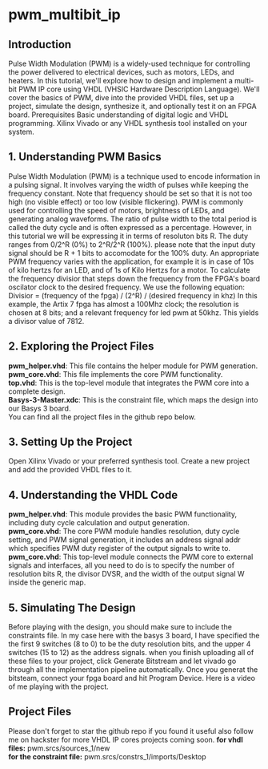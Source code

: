 # pwm_multibit_ip

## Introduction
Pulse Width Modulation (PWM) is a widely-used technique for controlling the power delivered to electrical devices, such as motors, LEDs, and heaters. In this tutorial, we'll explore how to design and implement a multi-bit PWM IP core using VHDL (VHSIC Hardware Description Language). We'll cover the basics of PWM, dive into the provided VHDL files, set up a project, simulate the design, synthesize it, and optionally test it on an FPGA board.
Prerequisites
Basic understanding of digital logic and VHDL programming.
Xilinx Vivado or any VHDL synthesis tool installed on your system.
## 1. Understanding PWM Basics
Pulse Width Modulation (PWM) is a technique used to encode information in a pulsing signal. It involves varying the width of pulses while keeping the frequency constant. Note that frequency should be set so that it is not too high (no visible effect) or too low (visible flickering). PWM is commonly used for controlling the speed of motors, brightness of LEDs, and generating analog waveforms.
The ratio of pulse width to the total period is called the duty cycle and is often expressed as a percentage. However, in this tutorial we will be expressing it in terms of resoluton bits R. The duty ranges from 0/2^R  (0%) to 2^R/2^R (100%). please note that the input duty signal should be R + 1 bits to accomodate for the 100% duty.
An appropriate PWM frequency varies with the application, for example it is in case of 10s of kilo hertzs for an LED, and of 1s of Kilo Hertzs for a motor.
To calculate the frequency divisior that steps down the frequency from the FPGA's board oscilator clock to the desired frequency. We use the following equation:
Divisior = (frequency of the fpga) / (2^R) / (desired frequency in khz)
In this example, the Artix 7 fpga has almost a 100Mhz clock; the resolution is chosen at 8 bits; and a relevant frequency for led pwm at 50khz. This yields a divisor value of 7812.
## 2. Exploring the Project Files
__pwm_helper.vhd__: This file contains the helper module for PWM generation.  
__pwm_core.vhd__: This file implements the core PWM functionality.  
__top.vhd__: This is the top-level module that integrates the PWM core into a complete design.  
__Basys-3-Master.xdc__: This is the constraint file, which maps the design into our Basys 3 board.  
You can find all the project files in the github repo below.
## 3. Setting Up the Project
Open Xilinx Vivado or your preferred synthesis tool.
Create a new project and add the provided VHDL files to it.
## 4. Understanding the VHDL Code
__pwm_helper.vhd__:  This module provides the basic PWM functionality, including duty cycle calculation and output generation.  
__pwm_core.vhd__:    The core PWM module handles resolution, duty cycle setting, and PWM signal generation, it includes an address signal addr which specifies PWM duty register of the output signals to write to.  
__pwm_core.vhd__:    This top-level module connects the PWM core to external signals and interfaces, all you need to do is to specify the number of resolution bits R, the divisor DVSR, and the width of the output signal W inside the generic map.  
## 5. Simulating The Design
Before playing with the design, you should make sure to include the constraints file. In my case here with the basys 3 board, I have specified the the first 9 switches (8 to 0) to be the duty resolution bits, and the upper 4 switches (15 to 12) as the address signals. when you finish uploading all of these files to your project, click Generate Bitstream and let vivado go through all the implementation pipeline automatically. Once you generat the bitsteam, connect your fpga board and hit Program Device.
Here is a video of me playing with the project.

## Project Files
Please don't forget to star the github repo if you found it useful also follow me on hackster for more VHDL IP cores projects coming soon.
__for vhdl files:__ pwm.srcs/sources_1/new   
__for the constraint file:__ pwm.srcs/constrs_1/imports/Desktop

